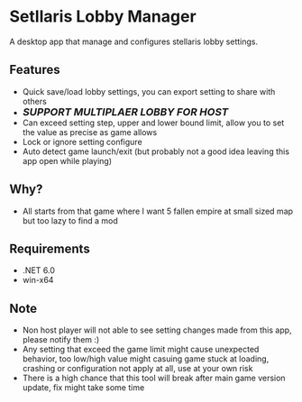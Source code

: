 # Setllaris Lobby Manager

A desktop app that manage and configures stellaris lobby settings.

## Features
- Quick save/load lobby settings, you can export setting to share with others
- <font size="4">***SUPPORT MULTIPLAER LOBBY FOR HOST***</font>
- Can exceed setting step, upper and lower bound limit, allow you to set the value as precise as game allows
- Lock or ignore setting configure
- Auto detect game launch/exit (but probably not a good idea leaving this app open while playing)

## Why?
- All starts from that game where I want 5 fallen empire at small sized map but too lazy to find a mod

## Requirements
- .NET 6.0
- win-x64

## Note
- Non host player will not able to see setting changes made from this app, please notify them :)
- Any setting that exceed the game limit might cause unexpected behavior, too low/high value might casuing game stuck at loading, crashing or configuration not apply at all, use at your own risk
- There is a high chance that this tool will break after main game version update, fix might take some time